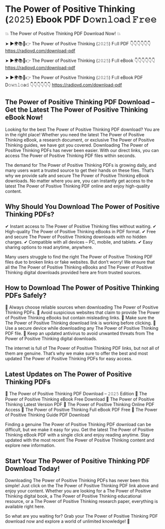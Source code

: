 # The Power of Positive Thinking (𝟸𝟶𝟸𝟻) Ebook PDF D𝚘𝚠𝚗𝚕𝚘a𝚍 𝙵𝚛𝚎𝚎

💥 The Power of Positive Thinking PDF Download Now! 💥

➤ ►🌍📚📱👉 The Power of Positive Thinking (𝟸𝟶𝟸𝟻) F𝚞ll PDF 👇👇👇👇👇👇
https://radiovd.com/download-pdf

➤ ►🌍📚📱👉 The Power of Positive Thinking (𝟸𝟶𝟸𝟻) F𝚞ll eBook 👇👇👇👇👇👇
https://radiovd.com/download-pdf

➤ ►🌍📚📱👉 The Power of Positive Thinking (𝟸𝟶𝟸𝟻) F𝚞ll eBook PDF D𝚘𝚠𝚗𝚕𝚘a𝚍 👇👇👇👇👇👇
https://radiovd.com/download-pdf

## The Power of Positive Thinking PDF Download – Get the Latest The Power of Positive Thinking eBook Now!

Looking for the best The Power of Positive Thinking PDF download? You are in the right place! Whether you need the latest The Power of Positive Thinking eBook, a research document, or exclusive The Power of Positive Thinking guides, we have got you covered. Downloading The Power of Positive Thinking PDFs has never been easier. With our direct links, you can access The Power of Positive Thinking PDF files within seconds.

The demand for The Power of Positive Thinking PDFs is growing daily, and many users want a trusted source to get their hands on these files. That’s why we provide safe and secure The Power of Positive Thinking eBook downloads. No matter where you are, you can instantly get access to the latest The Power of Positive Thinking PDF online and enjoy high-quality content.

## Why Should You Download The Power of Positive Thinking PDFs?

✔ Instant access to The Power of Positive Thinking files without waiting.
✔ High-quality The Power of Positive Thinking eBooks in PDF format.
✔ Free and secure The Power of Positive Thinking downloads with no hidden charges.
✔ Compatible with all devices – PC, mobile, and tablets.
✔ Easy sharing options to read anytime, anywhere.

Many users struggle to find the right The Power of Positive Thinking PDF files due to broken links or fake websites. But don’t worry! We ensure that all the The Power of Positive Thinking eBooks and The Power of Positive Thinking digital downloads provided here are from trusted sources.

## How to Download The Power of Positive Thinking PDFs Safely?

📌 Always choose reliable sources when downloading The Power of Positive Thinking PDFs.
📌 Avoid suspicious websites that claim to provide The Power of Positive Thinking eBooks but contain misleading links.
📌 Make sure the The Power of Positive Thinking download link is working before clicking.
📌 Use a secure device while downloading any The Power of Positive Thinking PDF file.
📌 Keep an updated antivirus to avoid unwanted threats from The Power of Positive Thinking digital downloads.

The internet is full of The Power of Positive Thinking PDF links, but not all of them are genuine. That’s why we make sure to offer the best and most updated The Power of Positive Thinking PDFs for easy access.

## Latest Updates on The Power of Positive Thinking PDFs

🔹 The Power of Positive Thinking PDF Download – 𝟸𝟶𝟸𝟻 Edition
🔹 The Power of Positive Thinking eBook Free Download
🔹 The Power of Positive Thinking Latest Version PDF
🔹 The Power of Positive Thinking Online PDF Access
🔹 The Power of Positive Thinking Full eBook PDF Free
🔹 The Power of Positive Thinking Guide PDF Download

Finding a genuine The Power of Positive Thinking PDF download can be difficult, but we make it easy for you. Get the latest The Power of Positive Thinking eBook PDF with a single click and enjoy reading anytime. Stay updated with the most recent The Power of Positive Thinking content and explore new information.

## Start Your The Power of Positive Thinking PDF Download Today!

Downloading The Power of Positive Thinking PDFs has never been this simple! Just click on the The Power of Positive Thinking PDF link above and enjoy your content. Whether you are looking for a The Power of Positive Thinking digital book, a The Power of Positive Thinking educational resource, or a The Power of Positive Thinking research paper, everything is available right here.

So what are you waiting for? Grab your The Power of Positive Thinking PDF download now and explore a world of unlimited knowledge! 🚀